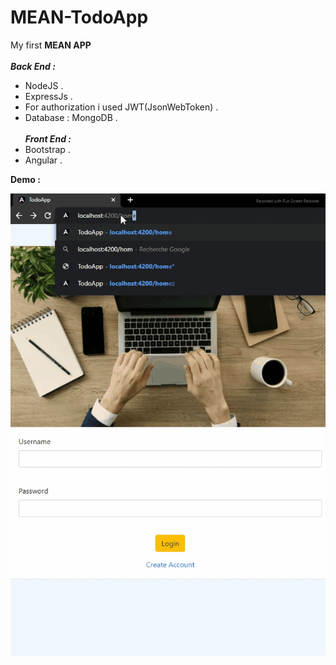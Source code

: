 # MEAN-TodoApp
My first **MEAN APP** <br/><br/>
***Back End :***
- NodeJS .
- ExpressJs .
- For authorization i used JWT(JsonWebToken) .
- Database : MongoDB .<br/><br/>
***Front End :***
- Bootstrap .
- Angular .


**Demo :**

![](https://github.com/Ramy99-dev/MEAN-TodoApp/blob/main/20210712-185351.gif)


